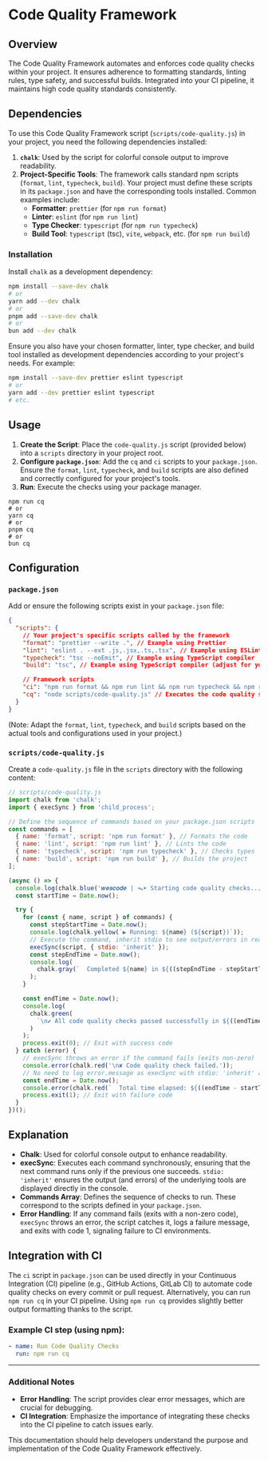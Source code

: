 # Code Quality Framework

## Overview

The Code Quality Framework automates and enforces code quality checks within your project. It ensures adherence to formatting standards, linting rules, type safety, and successful builds. Integrated into your CI pipeline, it maintains high code quality standards consistently.

## Dependencies

To use this Code Quality Framework script (`scripts/code-quality.js`) in your project, you need the following dependencies installed:

1. **`chalk`**: Used by the script for colorful console output to improve readability.
2. **Project-Specific Tools**: The framework calls standard npm scripts (`format`, `lint`, `typecheck`, `build`). Your project must define these scripts in its `package.json` and have the corresponding tools installed. Common examples include:
   - **Formatter**: `prettier` (for `npm run format`)
   - **Linter**: `eslint` (for `npm run lint`)
   - **Type Checker**: `typescript` (for `npm run typecheck`)
   - **Build Tool**: `typescript` (tsc), `vite`, `webpack`, etc. (for `npm run build`)

### Installation

Install `chalk` as a development dependency:

```bash
npm install --save-dev chalk
# or
yarn add --dev chalk
# or
pnpm add --save-dev chalk
# or
bun add --dev chalk
```

Ensure you also have your chosen formatter, linter, type checker, and build tool installed as development dependencies according to your project's needs. For example:

```bash
npm install --save-dev prettier eslint typescript
# or
yarn add --dev prettier eslint typescript
# etc.
```

## Usage

1. **Create the Script**: Place the `code-quality.js` script (provided below) into a `scripts` directory in your project root.
2. **Configure `package.json`**: Add the `cq` and `ci` scripts to your `package.json`. Ensure the `format`, `lint`, `typecheck`, and `build` scripts are also defined and correctly configured for your project's tools.
3. **Run**: Execute the checks using your package manager.

```shell
npm run cq
# or
yarn cq
# or
pnpm cq
# or
bun cq
```

## Configuration

### `package.json`

Add or ensure the following scripts exist in your `package.json` file:

```json
{
  "scripts": {
    // Your project's specific scripts called by the framework
    "format": "prettier --write .", // Example using Prettier
    "lint": "eslint . --ext .js,.jsx,.ts,.tsx", // Example using ESLint
    "typecheck": "tsc --noEmit", // Example using TypeScript compiler
    "build": "tsc", // Example using TypeScript compiler (adjust for your build tool)

    // Framework scripts
    "ci": "npm run format && npm run lint && npm run typecheck && npm run build", // Runs all checks sequentially for CI
    "cq": "node scripts/code-quality.js" // Executes the code quality script runner
  }
}
```

(Note: Adapt the `format`, `lint`, `typecheck`, and `build` scripts based on the actual tools and configurations used in your project.)

### `scripts/code-quality.js`

Create a `code-quality.js` file in the `scripts` directory with the following content:

```javascript
// scripts/code-quality.js
import chalk from 'chalk';
import { execSync } from 'child_process';

// Define the sequence of commands based on your package.json scripts
const commands = [
  { name: 'format', script: 'npm run format' }, // Formats the code
  { name: 'lint', script: 'npm run lint' }, // Lints the code
  { name: 'typecheck', script: 'npm run typecheck' }, // Checks types
  { name: 'build', script: 'npm run build' }, // Builds the project
];

(async () => {
  console.log(chalk.blue('𝒘𝒆𝒔𝒄𝒐𝒅𝒆‌ | ᯓ➤ 𝚂𝚝𝚊𝚛𝚝𝚒𝚗𝚐 𝚌𝚘𝚍𝚎 𝚚𝚞𝚊𝚕𝚒𝚝𝚢 𝚌𝚑𝚎𝚌𝚔𝚜...\n'));
  const startTime = Date.now();

  try {
    for (const { name, script } of commands) {
      const stepStartTime = Date.now();
      console.log(chalk.yellow(`▶ Running: ${name} (${script})`));
      // Execute the command, inherit stdio to see output/errors in real-time
      execSync(script, { stdio: 'inherit' });
      const stepEndTime = Date.now();
      console.log(
        chalk.gray(`  Completed ${name} in ${((stepEndTime - stepStartTime) / 1000).toFixed(2)}s`)
      );
    }

    const endTime = Date.now();
    console.log(
      chalk.green(
        `\n✔ All code quality checks passed successfully in ${((endTime - startTime) / 1000).toFixed(2)}s!`
      )
    );
    process.exit(0); // Exit with success code
  } catch (error) {
    // execSync throws an error if the command fails (exits non-zero)
    console.error(chalk.red('\n✘ Code quality check failed.'));
    // No need to log error.message as execSync with stdio: 'inherit' already showed the tool's error output.
    const endTime = Date.now();
    console.error(chalk.red(`  Total time elapsed: ${((endTime - startTime) / 1000).toFixed(2)}s`));
    process.exit(1); // Exit with failure code
  }
})();
```

## Explanation

- **Chalk**: Used for colorful console output to enhance readability.
- **execSync**: Executes each command synchronously, ensuring that the next command runs only if the previous one succeeds. `stdio: 'inherit'` ensures the output (and errors) of the underlying tools are displayed directly in the console.
- **Commands Array**: Defines the sequence of checks to run. These correspond to the scripts defined in your `package.json`.
- **Error Handling**: If any command fails (exits with a non-zero code), `execSync` throws an error, the script catches it, logs a failure message, and exits with code 1, signaling failure to CI environments.

## Integration with CI

The `ci` script in `package.json` can be used directly in your Continuous Integration (CI) pipeline (e.g., GitHub Actions, GitLab CI) to automate code quality checks on every commit or pull request. Alternatively, you can run `npm run cq` in your CI pipeline. Using `npm run cq` provides slightly better output formatting thanks to the script.

### Example CI step (using npm):

```yaml
- name: Run Code Quality Checks
  run: npm run cq
```

---

### Additional Notes

- **Error Handling**: The script provides clear error messages, which are crucial for debugging.
- **CI Integration**: Emphasize the importance of integrating these checks into the CI pipeline to catch issues early.

This documentation should help developers understand the purpose and implementation of the Code Quality Framework effectively.
